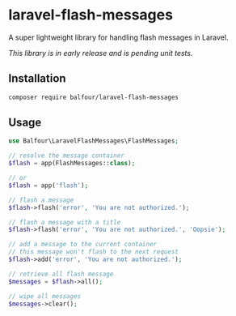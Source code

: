 # laravel-flash-messages

A super lightweight library for handling flash messages in Laravel.

*This library is in early release and is pending unit tests.*

## Installation

```bash
composer require balfour/laravel-flash-messages
```

## Usage

```php
use Balfour\LaravelFlashMessages\FlashMessages;

// resolve the message container
$flash = app(FlashMessages::class);

// or
$flash = app('flash');

// flash a message
$flash->flash('error', 'You are not authorized.');

// flash a message with a title
$flash->flash('error', 'You are not authorized.', 'Oopsie');

// add a message to the current container
// this message won't flash to the next request
$flash->add('error', 'You are not authorized.');

// retrieve all flash message
$messages = $flash->all();

// wipe all messages
$messages->clear();
```
